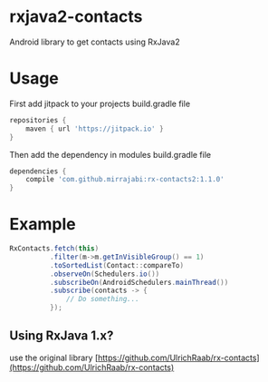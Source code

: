 # rxjava2-contacts
Android library to get contacts using RxJava2

# Usage
First add jitpack to your projects build.gradle file
```gradle
repositories {
    maven { url 'https://jitpack.io' }
}
```

Then add the dependency in modules build.gradle file
```gradle
dependencies {
    compile 'com.github.mirrajabi:rx-contacts2:1.1.0'
}
```

# Example

```java
RxContacts.fetch(this)
          .filter(m->m.getInVisibleGroup() == 1)
          .toSortedList(Contact::compareTo)
          .observeOn(Schedulers.io())
          .subscribeOn(AndroidSchedulers.mainThread())
          .subscribe(contacts -> {
              // Do something...
          });
```

## Using RxJava 1.x?
use the original library [https://github.com/UlrichRaab/rx-contacts](https://github.com/UlrichRaab/rx-contacts)
